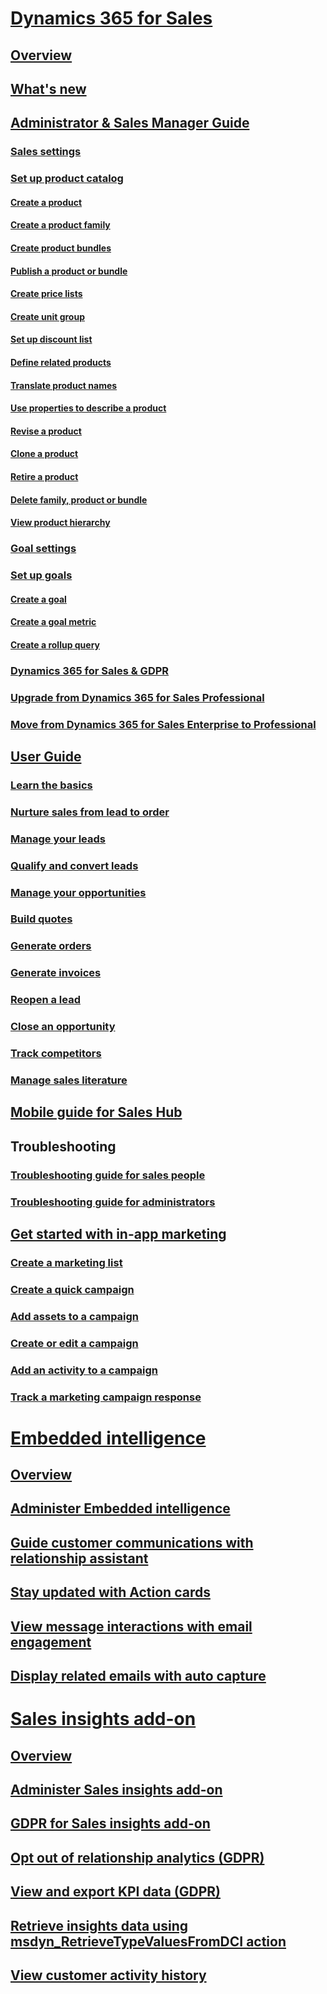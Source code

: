 # [Dynamics 365 for Sales](help-hub.md)
## [Overview](../sales-enterprise/overview.md)
## [What's new](../sales-enterprise/whats-new.md)
## [Administrator & Sales Manager Guide](../sales-enterprise/admin-guide.md)
### [Sales settings](../admin/system-settings-dialog-box-sales-tab.md)
### [Set up product catalog](../sales-enterprise/set-up-product-catalog-walkthrough.md)
#### [Create a product](../sales-enterprise/create-product-sales.md)
#### [Create a product family](../sales-enterprise/create-product-family.md)  
#### [Create product bundles](../sales-enterprise/create-product-bundles-sell-multiple-items-together.md)
#### [Publish a product or bundle](../sales-enterprise/publish-product-bundle-make-available-selling.md)
#### [Create price lists](../sales-enterprise/create-price-lists-price-list-items-define-pricing-products.md)
#### [Create unit group](../sales-enterprise/create-unit-group-add-units-that-group.md)
#### [Set up discount list](../sales-enterprise/set-up-discount-list.md)
#### [Define related products](../sales-enterprise/define-related-products-increase-chances-sales.md)
#### [Translate product names](../sales-enterprise/translate-product-names-properties-into-multiple-languages.md)
#### [Use properties to describe a product](../sales-enterprise/use-properties-describe-product.md)
#### [Revise a product](../sales-enterprise/revise-product.md)
#### [Clone a product](../sales-enterprise/clone-product.md)  
#### [Retire a product](../sales-enterprise/retire-product.md)
#### [Delete family, product or bundle](../sales-enterprise/delete-family-product-bundle.md)
#### [View product hierarchy](../sales-enterprise/view-product-hierarchy.md)
### [Goal settings](../admin/system-settings-dialog-box-goals-tab.md)
### [Set up goals](../sales-enterprise/create-edit-goal-sales.md)
#### [Create a goal](../sales-enterprise/create-edit-goal-sales.md)
#### [Create a goal metric](../sales-enterprise/create-edit-goal-metric.md)
#### [Create a rollup query](../sales-enterprise/create-edit-goal-rollup-query-sales.md)
### [Dynamics 365 for Sales & GDPR](../sales-enterprise/dynamics-365-sales-gdpr.md)
### [Upgrade from Dynamics 365 for Sales Professional](upgrade-sales-professional-sales-enterprise.md)
### [Move from Dynamics 365 for Sales Enterprise to Professional](move-sales-enterprise-sales-professional.md)
## [User Guide](../sales-enterprise/user-guide.md)
### [Learn the basics](user-guide-learn-basics.md)
### [Nurture sales from lead to order](../sales-enterprise/nurture-sales-from-lead-order-sales.md)
### [Manage your leads](../sales-enterprise/create-edit-lead-sales.md)
### [Qualify and convert leads](../sales-enterprise/qualify-lead-convert-opportunity-sales.md)
### [Manage your opportunities](../sales-enterprise/create-edit-opportunity-sales.md)
### [Build quotes](../sales-enterprise/create-edit-quote-sales.md)
### [Generate orders](../sales-enterprise/create-edit-order-sales.md)
### [Generate invoices](../sales-enterprise/create-edit-invoice-sales.md)
### [Reopen a lead](../sales-enterprise/re-open-lead-sales.md)
### [Close an opportunity](../sales-enterprise/close-opportunity-won-lost-sales.md)
### [Track competitors](../sales-enterprise/create-edit-competitor-record-sales.md)
### [Manage sales literature](../sales-enterprise/create-sales-literature.md)
## [Mobile guide for Sales Hub](../sales-enterprise/use-sales-hub-on-dynamics-365-mobile.md)
## Troubleshooting
### [Troubleshooting guide for sales people](troubleshooting.md)
### [Troubleshooting guide for administrators](troubleshooting-admin.md)
## [Get started with in-app marketing](../sales-enterprise/get-started-app-marketing-sales.md)
### [Create a marketing list](../sales-enterprise/create-marketing-list-using-app-marketing-sales.md)  
### [Create a quick campaign](../sales-enterprise/create-quick-campaign-using-app-marketing-sales.md)
### [Add assets to a campaign](../sales-enterprise/add-marketing-list-sales-literature-product-campaign-using-app-marketing-sales.md)
### [Create or edit a campaign](../sales-enterprise/create-edit-campaign-using-app-marketing-sales.md)
### [Add an activity to a campaign](../sales-enterprise/add-activity-campaign-using-app-marketing-sales.md)
### [Track a marketing campaign response](../sales-enterprise/track-marketing-campaign-response-using-app-marketing-sales.md)

# [Embedded intelligence](../sales-enterprise/embedded-intelligence.md)
## [Overview](../sales-enterprise/embedded-intelligence.md)
## [Administer Embedded intelligence](../sales-enterprise/configure-enable-embedded-intelligence.md)
## [Guide customer communications with relationship assistant](../sales-enterprise/relationship-assistant.md)
## [Stay updated with Action cards](../sales-enterprise/action-cards-reference.md)
## [View message interactions with email engagement](../sales-enterprise/email-engagement.md)
## [Display related emails with auto capture](../sales-enterprise/auto-capture.md)

# [Sales insights add-on](../sales-enterprise/sales-insights-addon.md)
## [Overview](../sales-enterprise/sales-insights-addon.md)
## [Administer Sales insights add-on](../sales-enterprise/configure-enable-sales-insights-addon.md)
## [GDPR for Sales insights add-on](../sales-enterprise/embedded-intelligence-gdpr.md)
## [Opt out of relationship analytics (GDPR)](../sales-enterprise/optout-relationship-analytics-gdpr.md)
## [View and export KPI data (GDPR)](../sales-enterprise/view-export-KPI-data-gdpr.md)
## [Retrieve insights data using msdyn_RetrieveTypeValuesFromDCI action](../sales-enterprise/retrieve-insights-data-msdyn-RetrieveTypeValuesFromDCI.md)
## [View customer activity history](../sales-enterprise/relationship-analytics.md)
<!--## [Work with predictive lead scoring](../sales-enterprise/work-predictive-lead-scoring.md)-->
















